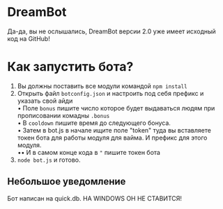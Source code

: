 # DreamBot
Да-да, вы не ослышались, DreamBot версии 2.0 уже имеет исходный код на GitHub!

# Как запустить бота? 
1. Вы должны поставить все модули командой `npm install`<br>
2. Открыть файл `botconfig.json` и настроить под себя префикс и указать свой айди<br>
• Поле `bonus` пишите число которое будет выдаваться людям при прописовании комадны `.bonus`<br>
• В `cooldown` пишите время до следующего бонуса.<br>
• Затем в bot.js в начале ищите поле "token" туда вы вставляете токен бота для работы модуля для вайма. И префикс для этого модуля.<br>
•• И в самом конце кода в `"` пишите токен бота<br>
3. `node bot.js` и готово.<br>

## Небольшое уведомление
Бот написан на quick.db. НА WINDOWS ОН НЕ СТАВИТСЯ!
